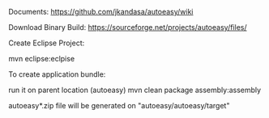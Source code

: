 Documents: https://github.com/jkandasa/autoeasy/wiki

Download Binary Build: https://sourceforge.net/projects/autoeasy/files/

Create Eclipse Project:

  mvn eclipse:eclpise
  
To create application bundle:

  run it on parent location (autoeasy)
  mvn clean package assembly:assembly
  
  autoeasy*.zip file will be generated on "autoeasy/autoeasy/target"
